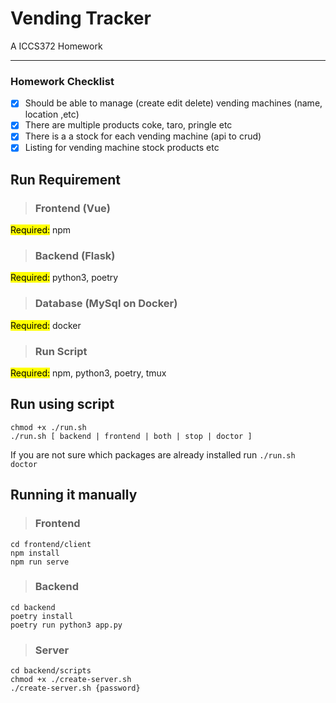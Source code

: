 # Vending Tracker
A ICCS372 Homework

----

### Homework Checklist

- [x] Should be able to manage (create edit delete) vending machines (name, location ,etc)
- [x] There are multiple products coke, taro, pringle etc
- [x] There is a a stock for each vending machine (api to crud)
- [x] Listing for vending machine stock products etc

## Run Requirement
>### Frontend (Vue)
<mark>Required:</mark> npm

>### Backend (Flask)
<mark>Required:</mark> python3, poetry

>### Database (MySql on Docker)
<mark>Required:</mark> docker

>### Run Script
<mark>Required:</mark> npm, python3, poetry, tmux

## Run using script
`chmod +x ./run.sh` \
`./run.sh [ backend | frontend | both | stop | doctor ]`

If you are not sure which packages are already installed run `./run.sh doctor`

## Running it manually
>### Frontend
`cd frontend/client`\
`npm install`\
`npm run serve`

>### Backend
`cd backend`\
`poetry install`\
`poetry run python3 app.py`

>### Server
`cd backend/scripts`\
`chmod +x ./create-server.sh`\
`./create-server.sh {password}`
